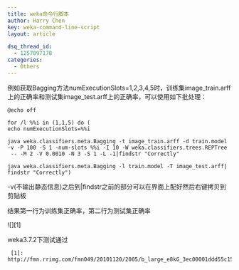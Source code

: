 ```yaml
---
title: weka命令行脚本
author: Harry Chen
key: weka-command-line-script
layout: article

dsq_thread_id:
  - 1257097178
categories:
  - Others
---
```


  例如获取Bagging方法numExecutionSlots=1,2,3,4,5时，训练集image_train.arff上的正确率和测试集image_test.arff上的正确率，可以使用如下批处理：


    @echo off

    for /l %%i in (1,1,5) do (
    echo numExecutionSlots=%%i

    java weka.classifiers.meta.Bagging -t image_train.arff -d train.model
    -v -P 100 -S 1 -num-slots %%i -I 10 -W weka.classifiers.trees.REPTree
     -- -M 2 -V 0.0010 -N 3 -S 1 -L -1|findstr "Correctly"

    java weka.classifiers.meta.Bagging -l train.model -T image_test.arff|
    findstr "Correctly")

  -v(不输出静态信息)之后到|findstr之前的部分可以在界面上配好然后右键拷贝到剪贴板

  结果第一行为训练集正确率，第二行为测试集正确率

  ![][1]

  weka3.7.2下测试通过

     [1]: http://fmn.rrimg.com/fmn049/20101120/2005/b_large_e8kG_3ec00001ddd55c15.jpg
